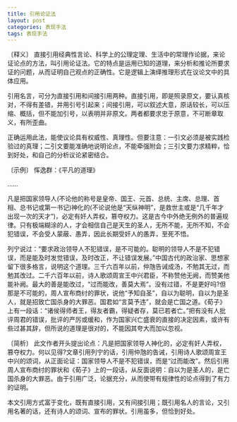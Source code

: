 ```yaml
---
title: 引用论证法
layout: post
categories: 表现手法
tags: 表现手法
---
```


〔释义〕 直接引用经典性言论、科学上的公理定理、生活中的常理作论据，来论证论点的方法，叫引用论证法。它的特点是运用已知的道理，来分析和推论所要求证的问题，从而证明自己观点的正确性。它是逻辑上演绎推理形式在议论文中的具体应用。

引用名言，可分为直接引用和间接引用两种。直接引用，即是照录原文，要认真核对，不得有差错，并用引号引起来；间接引用，可以叙述大意，原话较长，可以压缩、概括，但不能加引号，以表明并非原文。两者都要求忠于原意，不可断章取义，有所歪曲。

正确运用此法，能使议论具有权威性、真理性。但要注意：一引文必须是被实践检验过的真理；二引文要能准确地说明论点，不能牵强附会；三引文要力求精粹，恰到好处，和自己的分析议论紧密结合。

〔示例〕 恽逸群：《平凡的道理》

……

凡是把国家领导人(不论他的称号是皇帝、国王、元首、总统、主席、总理、首相、总书记或第一书记)神化的(不论说他是“天纵神明”，是救世主或是“几千年才出现一次的天才”)，必定有奸人弄权，篡夺权力。这是古今中外绝无例外的普遍规律。只有极端糊涂的人，才会相信自己是天生的圣人，无所不能，无所不知，不会犯错误，不会受人蒙蔽、愚弄，因此长期受奸人的愚弄，至死不悟。

列宁说过：“要求政治领导人不犯错误，是不可能的。聪明的领导人不是不犯错误，而是能及时发觉错误，及时改正，不让错误发展。”中国古代的政治家、思想家留下很多格言，说明这个道理。三千六百年以前，仲虺告诫成汤，不勉其无过，而勉其改过。二千六百年以前，诗人歌颂周宣王中兴君臣，不称赞他无阙，而赞美他能补阙。最大的善是能改过，“过而能改，善莫大焉”。没有过错，不是更好吗?但那是不可能的，周人宣布商纣的罪状，说他“予知自圣”，自以为聪明，自以为是圣人，就是招致亡国杀身的大罪恶。国君如“言莫予违”，就会是亡国之道。《荀子》上有一段话：“诸侯得师者王，得友者霸，得疑者存，莫已若者亡。”把有没有人批评周君的错误，批评的严厉或缓和，作为国家兴亡盛衰的直接的决定因素，或许有些过甚其辞，但所说的道理是很对的，不能因其夸大而加以忽视。

〔简析〕 此文作者开头提出论点：凡是把国家领导人神化的，必定有奸人弄权，篡夺权力。何以见得?文章引用列宁的话，引用仲虺的告诫，引用诗人歌颂周宣王中兴的颂词，从正面论证：国家领导人不是不犯错误，而是“过而能改”。然后引用周人宣布商纣的罪状和《荀子》上的一段话，从反面说明：自以为是圣人的，是亡国杀身的大罪恶。由于引用广泛，论据充分，从而使带有规律性的论点得到了有力的证明。

本文引用方式富于变化，既有直接引用，又有间接引用；既引用名人的言论，又引用名著的话，还有诗人的颂词、宣布的罪状。引用虽多，但恰到好处。 